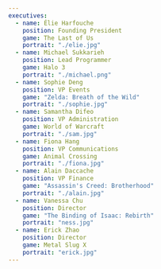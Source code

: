 ```yaml
---
executives:
  - name: Élie Harfouche
    position: Founding President
    game: The Last of Us
    portrait: "./elie.jpg"
  - name: Michael Sukkarieh
    position: Lead Programmer
    game: Halo 3
    portrait: "./michael.png"
  - name: Sophie Deng
    position: VP Events
    game: "Zelda: Breath of the Wild"
    portrait: "./sophie.jpg"
  - name: Samantha Difeo
    position: VP Administration
    game: World of Warcraft
    portrait: "./sam.jpg"
  - name: Fiona Hang
    position: VP Communications
    game: Animal Crossing
    portrait: "./fiona.jpg"
  - name: Alain Daccache
    position: VP Finance
    game: "Assassin's Creed: Brotherhood"
    portrait: "./alain.jpg"
  - name: Vanessa Chu
    position: Director
    game: "The Binding of Isaac: Rebirth"
    portrait: "ness.jpg"
  - name: Erick Zhao
    position: Director
    game: Metal Slug X
    portrait: "erick.jpg"
---
```

